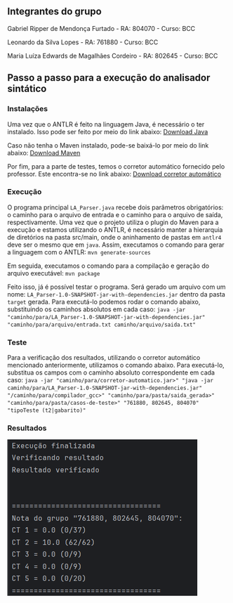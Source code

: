 ## Integrantes do grupo

Gabriel Ripper de Mendonça Furtado - RA: 804070 - Curso: BCC

Leonardo da Silva Lopes - RA: 761880 - Curso: BCC

Maria Luíza Edwards de Magalhães Cordeiro - RA: 802645 - Curso: BCC

## Passo a passo para a execução do analisador sintático

### Instalações
Uma vez que o ANTLR é feito na linguagem Java, é necessário o ter instalado. Isso pode ser feito por meio do link abaixo:
[Download Java](https://www.java.com/pt-BR/download/)

Caso não tenha o Maven instalado, pode-se baixá-lo por meio do link abaixo:
[Download Maven](https://maven.apache.org/download.cgi)

Por fim, para a parte de testes, temos o corretor automático fornecido pelo professor. Este encontra-se no link abaixo:
[Download corretor automático](https://github.com/dlucredio/compiladores-corretor-automatico/blob/master/target/compiladores-corretor-automatico-1.0-SNAPSHOT-jar-with-dependencies.jar)

### Execução

O programa principal `LA_Parser.java` recebe dois parâmetros obrigatórios: o caminho para o arquivo de entrada e o caminho para o arquivo de saída, respectivamente.
Uma vez que o projeto utiliza o plugin do Maven para a execução e estamos utilizando o ANTLR, é necessário manter a hierarquia de diretórios na pasta src/main, onde o aninhamento de pastas em `antlr4` deve ser o mesmo que em `java`.
Assim, executamos o comando para gerar a linguagem com o ANTLR:
`mvn generate-sources`

Em seguida, executamos o comando para a compilação e geração do arquivo executável:
`mvn package`

Feito isso, já é possível testar o programa. Será gerado um arquivo com um nome: `LA_Parser-1.0-SNAPSHOT-jar-with-dependencies.jar` dentro da pasta `target` gerada.
Para executá-lo podemos rodar o comando abaixo, substituindo os caminhos absolutos em cada caso:
`java -jar "caminho/para/LA_Parser-1.0-SNAPSHOT-jar-with-dependencies.jar" "caminho/para/arquivo/entrada.txt caminho/arquivo/saida.txt" `


### Teste

Para a verificação dos resultados, utilizando o corretor automático mencionado anteriormente, utilizamos o comando abaixo. Para executá-lo, substitua os campos com o caminho absoluto correspondente em cada caso:
`java -jar "caminho/para/corretor-automatico.jar>" "java -jar caminho/para/LA_Parser-1.0-SNAPSHOT-jar-with-dependencies.jar"  "/caminho/para/compilador_gcc>" "caminho/para/pasta/saida_gerada>" "caminho/para/pasta/casos-de-teste>" "761880, 802645, 804070" "tipoTeste (t2|gabarito)"`

### Resultados

![Resultados](/imagens/testes_passando.png)
